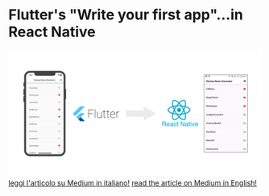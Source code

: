 # Flutter's "Write your first app"...in React Native
![image](https://github.com/mattveraldi/flutter_react_demo/blob/master/Wide.jpeg)
[leggi l'articolo su Medium in italiano!](https://medium.com/@mattveraldi/flutter-write-your-first-flutter-app-in-react-native-ita-4ec662d94f91)
[read the article on Medium in English!](https://medium.com/@mattveraldi/flutter-write-your-first-flutter-app-in-react-native-1e468ab8655b)